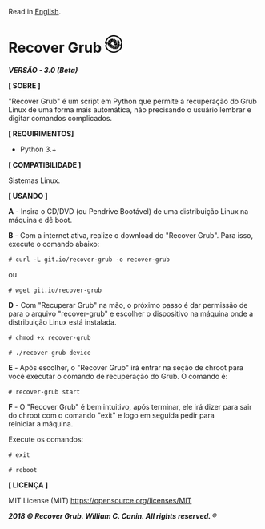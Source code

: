 Read in [English](https://github.com/williamcanin/recover-grub/blob/master/README.md).

# Recover Grub <img src="https://raw.githubusercontent.com/williamcanin/recover-grub/master/logotype/recover-grub-icon.png" alt="Recover Grub Logotype" width="7%" height="7%"/>

***VERSÃO - 3.0 (Beta)***



**[ SOBRE ]**

  "Recover Grub" é um script em Python que permite a recuperação do Grub
  Linux de uma forma mais automática, não precisando o usuário
  lembrar e digitar comandos complicados.


**[ REQUIRIMENTOS]**

  - Python 3.+

**[ COMPATIBILIDADE ]**

  Sistemas Linux.

**[ USANDO ]**

  **A** - Insira o CD/DVD (ou Pendrive Bootável) de uma distribuição Linux
      na máquina e dê boot.

  **B** - Com a internet ativa, realize o download do
      "Recover Grub". Para isso, execute o comando abaixo:

  ~~~shell
  # curl -L git.io/recover-grub -o recover-grub
  ~~~

  ou

  ~~~shell
  # wget git.io/recover-grub
  ~~~

  **D** -  Com "Recuperar Grub" na mão, o próximo passo é dar permissão de para o
       arquivo "recover-grub" e escolher o dispositivo na máquina onde a
       distribuição Linux está instalada.

  ~~~shell
  # chmod +x recover-grub
  ~~~
  ~~~shell
  # ./recover-grub device
  ~~~

  **E** - Após escolher, o "Recover Grub" irá entrar na seção de chroot
      para você executar o comando de recuperação do Grub. O comando é:

  ~~~shell
  # recover-grub start
  ~~~

  **F** - O "Recover Grub" é bem intuitivo, após terminar, ele irá dizer para
      sair do chroot com o comando "exit" e logo em seguida pedir para  
      reiniciar a máquina.

  Execute os comandos:

  ~~~shell
  # exit
  ~~~
  ~~~shell
  # reboot
  ~~~

**[ LICENÇA ]**

  MIT License (MIT)
  https://opensource.org/licenses/MIT


 ***2018 © Recover Grub. William C. Canin. All rights reserved. ®***
